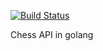 [![Build Status](https://travis-ci.org/aravindc26/vishycore.svg?branch=master)](https://travis-ci.org/aravindc26/vishycore)

Chess API in golang
